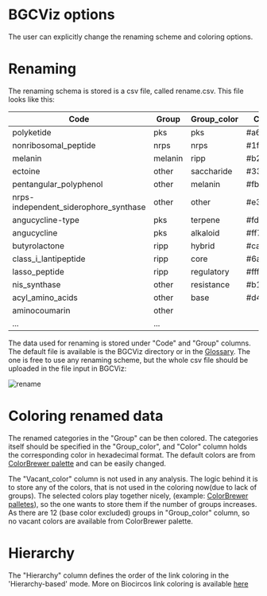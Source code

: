 # BGCViz options
The user can explicitly change the renaming scheme and coloring options. 

# Renaming 

The renaming schema is stored is a csv file, called rename.csv. This file looks like this:

| Code      | Group |  Group_color | Color | Vacant_colors | Hierarchy |
| ----------- | ----------- |  ----------- |  ----------- |  ----------- |  ----------- |
polyketide|pks|pks|#a6cee3||Antismash
nonribosomal_peptide|nrps|nrps|#1f78b4||PRISM
melanin|melanin|ripp|#b2df8a||SEMPI
ectoine|other|saccharide|#33a02c||DeepBGC
pentangular_polyphenol|other|melanin|#fb9a99||RRE
nrps-independent_siderophore_synthase|other|other|#e31a1c||PRISM-supp
angucycline-type|pks|terpene|#fdbf6f||ARTS
angucycline|pks|alkaloid|#ff7f00||
butyrolactone|ripp|hybrid|#cab2d6||
class_i_lantipeptide|ripp|core|#6a3d9a||
lasso_peptide|ripp|regulatory|#ffff99||
nis_synthase|other|resistance|#b15928||
acyl_amino_acids|other|base|#d4ced6||
aminocoumarin|other|||| 
... | ... ||||

The data used for renaming is stored under "Code" and "Group" columns. The default file is available is the BGCViz directory or in the [Glossary](Glossary.md). The one is free to use any renaming scheme, but the whole csv file should be uploaded in the file input in BGCViz:

![rename](/images/rename.png)

# Coloring renamed data

The renamed categories in the "Group" can be then colored. The categories itself should be specified in the "Group_color", and "Color" column holds the corresponding color in hexadecimal format. The default colors are from [ColorBrewer palette](https://colorbrewer2.org/#type=qualitative&scheme=Paired&n=12) and can be easily changed. 

The "Vacant_color" column is not used in any analysis.  The logic behind it is to store any of the colors, that is not used in the coloring now(due to lack of groups). The selected colors play together nicely, (example: [ColorBrewer palletes](colorbrewer2.org)), so the one wants to store them if the number of groups increases.  As there are 12 (base color excluded) groups in "Group_color" column, so no vacant colors are available from ColorBrewer palette.  

# Hierarchy

The "Hierarchy" column defines the order of the link coloring in the 'Hierarchy-based' mode. More on Biocircos link coloring is available [here](Logic_of_the_output.md#biocircos-plot)